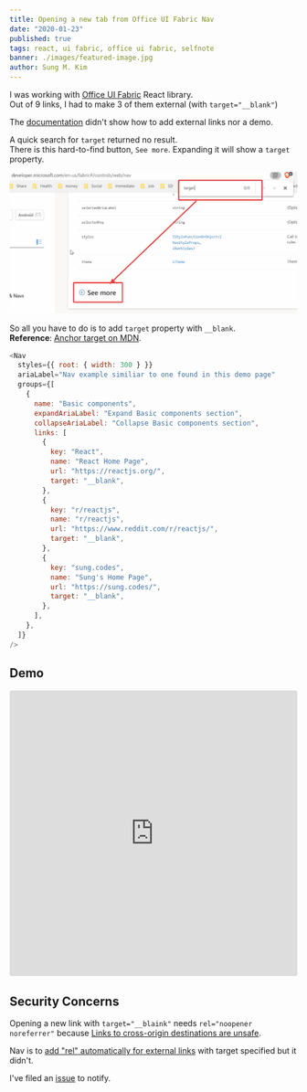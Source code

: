 ```yaml
---
title: Opening a new tab from Office UI Fabric Nav
date: "2020-01-23"
published: true
tags: react, ui fabric, office ui fabric, selfnote
banner: ./images/featured-image.jpg
author: Sung M. Kim
---
```


I was working with [Office UI Fabric](https://developer.microsoft.com/en-us/fabric#/controls/web) React library.  
Out of 9 links, I had to make 3 of them external (with `target="__blank"`)

The [documentation](https://developer.microsoft.com/en-us/fabric#/controls/web/nav) didn't show how to add external links nor a demo.

A quick search for `target` returned no result.  
There is this hard-to-find button, `See more`. Expanding it will show a `target` property.

![target not found](./images/target-not-found.jpg)

So all you have to do is to add `target` property with `__blank`.  
**Reference**: [Anchor target on MDN](https://developer.mozilla.org/en-US/docs/Web/HTML/Element/a#attr-target).

```javascript
<Nav
  styles={{ root: { width: 300 } }}
  ariaLabel="Nav example similiar to one found in this demo page"
  groups={[
    {
      name: "Basic components",
      expandAriaLabel: "Expand Basic components section",
      collapseAriaLabel: "Collapse Basic components section",
      links: [
        {
          key: "React",
          name: "React Home Page",
          url: "https://reactjs.org/",
          target: "__blank",
        },
        {
          key: "r/reactjs",
          name: "r/reactjs",
          url: "https://www.reddit.com/r/reactjs/",
          target: "__blank",
        },
        {
          key: "sung.codes",
          name: "Sung's Home Page",
          url: "https://sung.codes/",
          target: "__blank",
        },
      ],
    },
  ]}
/>
```

## Demo

<iframe
     src="https://codesandbox.io/embed/nervous-hypatia-yeqyh?fontsize=14&hidenavigation=1&theme=dark"
     style="width:100%; height:500px; border:0; border-radius: 4px; overflow:hidden;"
     title="Office UI Fabric Nav external links"
     allow="geolocation; microphone; camera; midi; vr; accelerometer; gyroscope; payment; ambient-light-sensor; encrypted-media; usb"
     sandbox="allow-modals allow-forms allow-popups allow-scripts allow-same-origin"
   ></iframe>

## Security Concerns

Opening a new link with `target="__blaink"` needs `rel="noopener noreferrer"` because [Links to cross-origin destinations are unsafe](https://developers.google.com/web/tools/lighthouse/audits/noopener).

Nav is to [add "rel" automatically for external links](https://github.com/OfficeDev/office-ui-fabric-react/blob/master/packages/office-ui-fabric-react/src/components/Nav/Nav.base.tsx#L105) with target specified but it didn't.

I've filed an [issue](https://github.com/OfficeDev/office-ui-fabric-react/issues/11785) to notify.
